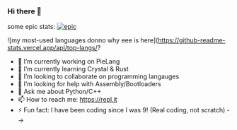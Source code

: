 ### Hi there 👋

some epic stats:
[![epic](https://github-readme-stats.vercel.app/api?username=elipie&show_icons=true&theme=dracula)](https://github.com/anuraghazra/github-readme-stats)


![my most-used languages donno why eee is here](https://github-readme-stats.vercel.app/api/top-langs/?


- 🔭 I’m currently working on PieLang
- 🌱 I’m currently learning Crystal & Rust
- 👯 I’m looking to collaborate on programming langauges
- 🤔 I’m looking for help with Assembly/Bootloaders
- 💬 Ask me about Python/C++
- 📫 How to reach me: https://repl.it
- ⚡ Fun fact: I have been coding since I was 9! (Real coding, not scratch)
-->

